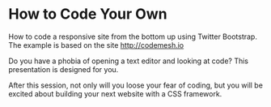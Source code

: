 How to Code Your Own
====================

How to code a responsive site from the bottom up using Twitter
Bootstrap. The example is based on the site http://codemesh.io

Do you have a phobia of opening a text editor and looking at code?
This presentation is designed for you.

After this session, not only will you loose your fear of coding,
but you will be excited about building your next website with a
CSS framework.
